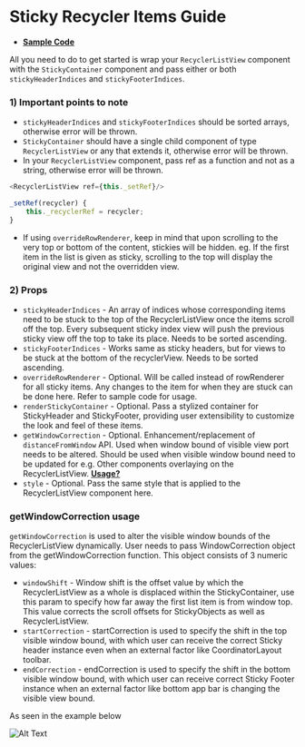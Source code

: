# Sticky Recycler Items Guide
* **[Sample Code](https://github.com/Flipkart/recyclerlistview/tree/master/docs/guides/sticky/sample)**

All you need to do to get started is wrap your `RecyclerListView` component with the `StickyContainer` component and pass either or both `stickyHeaderIndices` and `stickyFooterIndices`.

### 1) Important points to note
* `stickyHeaderIndices` and `stickyFooterIndices` should be sorted arrays, otherwise error will be thrown.
* `StickyContainer` should have a single child component of type `RecyclerListView` or any that extends it, otherwise error will be thrown.
* In your `RecyclerListView` component, pass ref as a function and not as a string, otherwise error will be thrown.
```js
<RecyclerListView ref={this._setRef}/>

_setRef(recycler) {
    this._recyclerRef = recycler;
}
```
* If using `overrideRowRenderer`, keep in mind that upon scrolling to the very top or bottom of the content, stickies will be hidden. eg. If the first item in the list is given as sticky, scrolling to the top will display the original view and not the overridden view.

### 2) Props
* `stickyHeaderIndices`     - An array of indices whose corresponding items need to be stuck to the top of the RecyclerListView once the items scroll off the top. Every subsequent sticky index view will push the previous sticky view off the top to take its place. Needs to be sorted ascending.
* `stickyFooterIndices`     - Works same as sticky headers, but for views to be stuck at the bottom of the recyclerView. Needs to be sorted ascending.
* `overrideRowRenderer`     - Optional. Will be called instead of rowRenderer for all sticky items. Any changes to the item for when they are stuck can be done here. Refer to sample code for usage.
* `renderStickyContainer`   - Optional. Pass a stylized container for StickyHeader and StickyFooter, providing user extensibility to customize the look and feel of these items.
* `getWindowCorrection`     - Optional. Enhancement/replacement of `distanceFromWindow` API. Used when window bound of visible view port needs to be altered. Should be used when visible window bound need to be updated for e.g. Other components overlaying on the RecyclerListView. **[Usage?](#getwindowcorrection-usage)**
* `style`                   - Optional. Pass the same style that is applied to the RecyclerListView component here.


### getWindowCorrection usage

`getWindowCorrection` is used to alter the visible window bounds of the RecyclerListView dynamically. User needs to pass WindowCorrection object from the getWindowCorrection function. This object consists of 3 numeric values:
 - `windowShift`        - Window shift is the offset value by which the RecyclerListView as a whole is displaced within the StickyContainer, use this param to specify how far away the first list item is from window top. This value corrects the scroll offsets for StickyObjects as well as RecyclerListView.
 - `startCorrection`    - startCorrection is used to specify the shift in the top visible window bound, with which user can receive the correct Sticky header instance even when an external factor like CoordinatorLayout toolbar. 
 - `endCorrection`      - endCorrection is used to specify the shift in the bottom visible window bound, with which user can receive correct Sticky Footer instance when an external factor like bottom app bar is changing the visible view bound.

As seen in the example below

![Alt Text](/docs/images/getWindowCorrection_demo.gif)